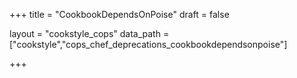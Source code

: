 +++
title = "CookbookDependsOnPoise"
draft = false

layout = "cookstyle_cops"
data_path = ["cookstyle","cops_chef_deprecations_cookbookdependsonpoise"]

+++

<!-- The content of this page is automatically generated from the
cops_chef_deprecations_cookbookdependsonpoise.yml file in github.com/chef/cookstyle/blob/master/docs-chef-io/data/cookstyle/. -->
